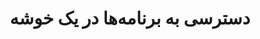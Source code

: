 ---
title: "دسترسی به برنامه‌ها در یک خوشه"
description: پیکربندی توازن بار، انتقال پورت، یا تنظیمات فایروال یا DNS برای دسترسی به برنامه‌ها در یک خوشه.
weight: 100
---